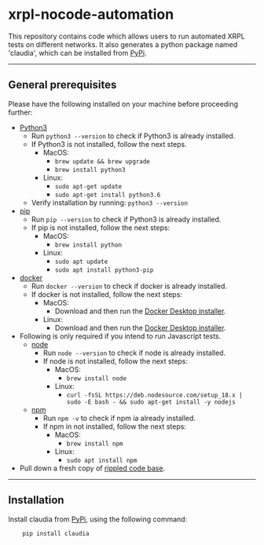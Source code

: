 # xrpl-nocode-automation
This repository contains code which allows users to run automated XRPL tests on different networks. It also generates a python package named 'claudia', which can be installed from [PyPi](https://pypi.org/project/claudia/).

---

## General prerequisites
Please have the following installed on your machine before proceeding further:
- [Python3](https://www.python.org/downloads/)
  - Run ```python3 --version``` to check if Python3 is already installed. 
  - If Python3 is not installed, follow the next steps.
    - MacOS:
        - ```brew update && brew upgrade```
        - ```brew install python3```
    - Linux:
      - ```sudo apt-get update```
      - ```sudo apt-get install python3.6```
  - Verify installation by running: ```python3 --version```
- [pip](https://pip.pypa.io/en/stable/installation/)
  - Run ```pip --version``` to check if Python3 is already installed. 
  - If pip is not installed, follow the next steps:
    - MacOS: 
      - ```brew install python```
    - Linux:
      - ```sudo apt update```
      - ```sudo apt install python3-pip```
- [docker](https://docs.docker.com/engine/install/)
  - Run ```docker --version``` to check if docker is already installed.
  - If docker is not installed, follow the next steps:
    - MacOS:
      - Download and then run the [Docker Desktop installer](https://docs.docker.com/desktop/install/mac-install/).
    - Linux:
      - Download and then run the [Docker Desktop installer](https://docs.docker.com/desktop/install/linux-install/).
-  Following is only required if you intend to run Javascript tests.
   - [node](https://nodejs.org/en/download)
     -  Run ```node --version``` to check if node is already installed.
     -  If node is not installed, follow the next steps:
        - MacOS:
          - ```brew install node```
        - Linux: 
          - ```curl -fsSL https://deb.nodesource.com/setup_18.x | sudo -E bash - && sudo apt-get install -y nodejs```
   - [npm](https://www.npmjs.com/package/download)
     - Run ```npm -v``` to check if npm ia already installed. 
     - If npm in not installed, follow the next steps:
       - MacOS:
         - ```brew install npm```
       - Linux:
         - ```sudo apt install npm```
- Pull down a fresh copy of [rippled code base](https://github.com/XRPLF/rippled).

----
## Installation

Install claudia from [PyPi](https://pypi.org/project/claudia/), using the following command:

        pip install claudia

<!-- ---

## Build Rippled
    More information coming soon...
---

## Launch Local Network
    More information coming soon...
---

## How to run the tests?
This section contains instructions for running the tests either directly using both `claudia` and the codebase directly.


### Run tests using claudia
 - Install claudia from [PyPi](https://pypi.org/project/claudia/), using the following command:

        pip install claudia
 - From your terminal, run: `claudia`
   - Use `--help` option with the CLI to view supported options.
   - Example Usage:
     - `claudia build`: Builds rippled locally.
     - `claudia network`: Launches local network using Rippled. Needs access to built rippled.
     - `claudia run python`: Runs Python tests on local network. Use `--help` to view other supported options. 
     - `claudia run javascript`: Runs Javascript tests on local network. Use `--help` to view other supported options. 

### Run tests using the codebase instead of using claudia
- Clone this [repo](https://gitlab.ops.ripple.com/xrpledger/xrpl-nocode-automation)
- Navigate to `src/claudia/python` or `src/claudia/javascript` folder, depending on which tests you wish to run.
- Run `./runSetup`. This is a one time step and does not need to be repeated each time.
- Run the tests:
  - If you wish to run the tests on a local network, run `./runTest`. Please view [Local Network](#launch-local-network) to launch a local network.
  - If you wish to run the tests on different networks, use `./runTest --help` flag to see more options.
---

### How to publish claudia to PyPi?
- Create an account with [PyPi](https://pypi.org/), if you don't have one. Verify the email.
- Clone this [repo](https://gitlab.ops.ripple.com/xrpledger/xrpl-nocode-automation)
- Install/update pip, if needed:
  
        python3 -m pip install --upgrade pip
- Install /update setuptools, if needed.
  
        pip install --upgrade setuptools
- Increment the version in [setup.py](https://gitlab.ops.ripple.com/xrpledger/xrpl-nocode-automation/-/blob/ksaxena/initial_commit/setup.py#L8)
- Remove any previous builds using the following command:
  
        rm -fr build/ dist/ claudia.egg-info
- Generate the package locally using the following command:

        python3 setup.py sdist bdist_wheel

- Upload the package to PyPi, using the following command (you will need to enter your PyPi credentials):
        
        python3 -m twine upload --verbose --repository pypi dist/* -->
